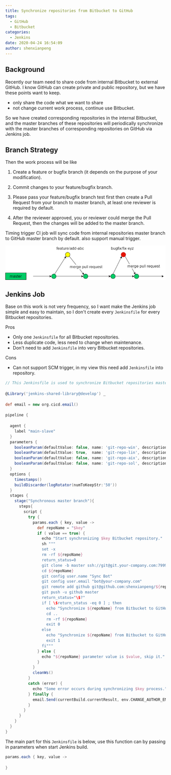 ```yaml
---
title: Synchronize repositories from Bitbucket to GitHub
tags:
  - GitHub
  - Bitbucket
categories:
  - Jenkins
date: 2020-04-24 16:54:09
author: shenxianpeng
---
```


## Background

Recently our team need to share code from internal Bitbucket to external GitHub. I know GitHub can create private and public repository, but we have these points want to keep.

* only share the code what we want to share
* not change current work process, continue use Bitbucket.

So we have created corresponding repositories in the internal Bitbucket, and the master branches of these repositories will periodically synchronize with the master branches of corresponding repositories on GitHub via Jenkins job.

## Branch Strategy

Then the work process will be like

1. Create a feature or bugfix branch (it depends on the purpose of your modification).

2. Commit changes to your feature/bugfix branch.

3. Please pass your feature/bugfix branch test first then create a Pull Request from your branch to master branch, at least one reviewer is required by default.

4. After the reviewer approved, you or reviewer could merge the Pull Request, then the changes will be added to the master branch.

Timing trigger CI job will sync code from internal repositories master branch to GitHub master branch by default. also support manual trigger.

![Branch Strategy](sync-repo-from-bitbucket-to-github/branch-strategy.png)

## Jenkins Job

Base on this work is not very frequency, so I want make the Jenkins job simple and easy to maintain, so I don't create every `Jenkinsfile` for every Bitbucket repositories.

Pros

* Only one `Jenkinsfile` for all Bitbucket repositories.
* Less duplicate code, less need to change when maintenance.
* Don't need to add `Jenkinsfile` into very Bitbucket repositories.

Cons

* Can not support SCM trigger, in my view this need add `Jenkinsfile` into repository.

```groovy
// This Jenkinsfile is used to synchronize Bitbucket repositories master branches to GitHub repositories master branches.

@Library('jenkins-shared-library@develop') _

def email = new org.cicd.email()

pipeline {

  agent {
    label "main-slave"
  }
  parameters {
    booleanParam(defaultValue: false, name: 'git-repo-win', description: 'Sync internal git-repo-win master branch with external git-repo-win on GitHub')
    booleanParam(defaultValue: true,  name: 'git-repo-lin', description: 'Sync internal git-repo-lin master branch with external git-repo-lin on GitHub')
    booleanParam(defaultValue: false, name: 'git-repo-aix', description: 'Sync internal git-repo-aix master branch with external git-repo-aix on GitHub')
    booleanParam(defaultValue: false, name: 'git-repo-sol', description: 'Sync internal git-repo-sol master branch with external git-repo-sol on GitHub')
  }
  options {
    timestamps()
    buildDiscarder(logRotator(numToKeepStr:'50'))
  }
  stages {
    stage("Synchronous master branch"){
      steps{
        script {
          try {
            params.each { key, value ->
              def repoName = "$key"
              if ( value == true) {
                echo "Start synchronizing $key Bitbucket repository."
                sh """
                set -x
                rm -rf ${repoName}
                return_status=0
                git clone -b master ssh://git@git.your-company.com:7999/~xshen/${repoName}.git
                cd ${repoName}
                git config user.name "Sync Bot"
                git config user.email "bot@your-company.com"
                git remote add github git@github.com:shenxianpeng/${repoName}.git
                git push -u github master
                return_status="\$?"
                if [ \$return_status -eq 0 ] ; then
                  echo "Synchronize ${repoName} from Bitbucket to GitHub success."
                  cd ..
                  rm -rf ${repoName}
                  exit 0
                else
                  echo "Synchronize ${repoName} from Bitbucket to GitHub failed."
                  exit 1
                fi"""
              } else {
                echo "${repoName} parameter value is $value, skip it."
              }
            }
            cleanWs()
          }
          catch (error) {
            echo "Some error occurs during synchronizing $key process."
          } finally {
            email.Send(currentBuild.currentResult, env.CHANGE_AUTHOR_EMAIL)
          }
        }
      }
    }
  }
}
```

The main part for this `Jenkinsfile` is below, use this function can by passing in parameters when start Jenkins build.

```groovy
params.each { key, value ->

}
```
